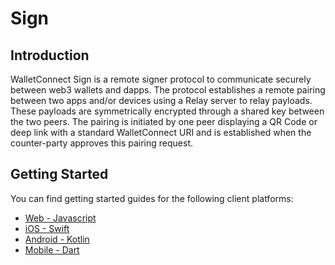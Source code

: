 # Sign

## Introduction

WalletConnect Sign is a remote signer protocol to communicate securely between web3 wallets and dapps. The protocol establishes a remote pairing between two apps and/or devices using a Relay server to relay payloads. These payloads are symmetrically encrypted through a shared key between the two peers. The pairing is initiated by one peer displaying a QR Code or deep link with a standard WalletConnect URI and is established when the counter-party approves this pairing request.

## Getting Started

You can find getting started guides for the following client platforms:

- [Web - Javascript](../javascript/sign/installation.md)
- [iOS - Swift](../swift/sign/installation.md)
- [Android - Kotlin](../kotlin/sign/installation.md)
- [Mobile - Dart](../dart/dapps/sign/installation.md)
